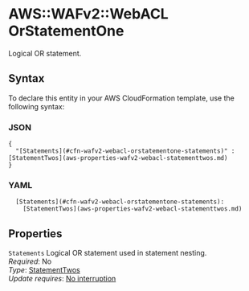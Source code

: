 # AWS::WAFv2::WebACL OrStatementOne<a name="aws-properties-wafv2-webacl-orstatementone"></a>

Logical OR statement\.

## Syntax<a name="aws-properties-wafv2-webacl-orstatementone-syntax"></a>

To declare this entity in your AWS CloudFormation template, use the following syntax:

### JSON<a name="aws-properties-wafv2-webacl-orstatementone-syntax.json"></a>

```
{
  "[Statements](#cfn-wafv2-webacl-orstatementone-statements)" : [StatementTwos](aws-properties-wafv2-webacl-statementtwos.md)
}
```

### YAML<a name="aws-properties-wafv2-webacl-orstatementone-syntax.yaml"></a>

```
  [Statements](#cfn-wafv2-webacl-orstatementone-statements): 
    [StatementTwos](aws-properties-wafv2-webacl-statementtwos.md)
```

## Properties<a name="aws-properties-wafv2-webacl-orstatementone-properties"></a>

`Statements`  <a name="cfn-wafv2-webacl-orstatementone-statements"></a>
Logical OR statement used in statement nesting\.  
*Required*: No  
*Type*: [StatementTwos](aws-properties-wafv2-webacl-statementtwos.md)  
*Update requires*: [No interruption](https://docs.aws.amazon.com/AWSCloudFormation/latest/UserGuide/using-cfn-updating-stacks-update-behaviors.html#update-no-interrupt)